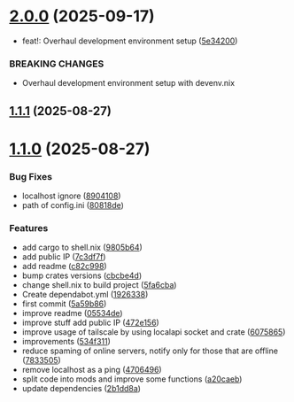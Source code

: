 # [2.0.0](https://github.com/chess-seventh/rusty-ntfy/compare/v1.1.1...v2.0.0) (2025-09-17)


* feat!: Overhaul development environment setup ([5e34200](https://github.com/chess-seventh/rusty-ntfy/commit/5e342007e04e36cce4bb6189abbfd38e71690b85))


### BREAKING CHANGES

* Overhaul development environment setup with devenv.nix



## [1.1.1](https://github.com/chess-seventh/rusty-ntfy/compare/v1.1.0...v1.1.1) (2025-08-27)



# [1.1.0](https://github.com/chess-seventh/rusty-ntfy/compare/5a59b867280c86255d8c44ed770506d969854ad0...v1.1.0) (2025-08-27)


### Bug Fixes

* localhost ignore ([8904108](https://github.com/chess-seventh/rusty-ntfy/commit/8904108ae846498f91077a3e9e17cac7cf1e2328))
* path of config.ini ([80818de](https://github.com/chess-seventh/rusty-ntfy/commit/80818dec49449ce187aac1ce234cba7ef45bbba3))


### Features

* add cargo to shell.nix ([9805b64](https://github.com/chess-seventh/rusty-ntfy/commit/9805b641c54c3aad57be6c3174b7c10db8b604ec))
* add public IP ([7c3df7f](https://github.com/chess-seventh/rusty-ntfy/commit/7c3df7fa1e88001aa0a74b0b9509ffd4d1f45d39))
* add readme ([c82c998](https://github.com/chess-seventh/rusty-ntfy/commit/c82c99827bf3376d17a9db980da7ac80880f68a9))
* bump crates versions ([cbcbe4d](https://github.com/chess-seventh/rusty-ntfy/commit/cbcbe4d0c52f1ac6b0ff8daaa7e7ada5baec7fe4))
* change shell.nix to build project ([5fa6cba](https://github.com/chess-seventh/rusty-ntfy/commit/5fa6cba99bc7e63b69317b14716e75ca078ff371))
* Create dependabot.yml ([1926338](https://github.com/chess-seventh/rusty-ntfy/commit/19263384dc46100dac91268959c017558e8a8771))
* first commit ([5a59b86](https://github.com/chess-seventh/rusty-ntfy/commit/5a59b867280c86255d8c44ed770506d969854ad0))
* improve readme ([05534de](https://github.com/chess-seventh/rusty-ntfy/commit/05534de233f48b25456da3f148a26961772582db))
* improve stuff add public IP ([472e156](https://github.com/chess-seventh/rusty-ntfy/commit/472e15670627cd4a173372b0feeb4588cc654e5a))
* improve usage of tailscale by using localapi socket and crate ([6075865](https://github.com/chess-seventh/rusty-ntfy/commit/60758656fa61ce25026e559350e408e09627d25e))
* improvements ([534f311](https://github.com/chess-seventh/rusty-ntfy/commit/534f3115bec92583b737c72716e2bc95bbb7fb91))
* reduce spaming of online servers, notify only for those that are offline ([7833505](https://github.com/chess-seventh/rusty-ntfy/commit/78335057a4cf73d1711fd2a8916ea7d810e78eff))
* remove localhost as a ping ([4706496](https://github.com/chess-seventh/rusty-ntfy/commit/4706496d5f4a5c9756f8e59398a0c433475b97d2))
* split code into mods and improve some functions ([a20caeb](https://github.com/chess-seventh/rusty-ntfy/commit/a20caeb7dadf8e15d469e5f71a2cbe689f946f9e))
* update dependencies ([2b1dd8a](https://github.com/chess-seventh/rusty-ntfy/commit/2b1dd8af02a72c0ed6116fdaee894fefa883b833))



